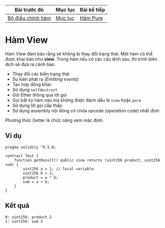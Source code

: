 |Bài trước đó|Mục lục|Bài kế tiếp|
|---|---|---|
|[Bộ điều chỉnh hàm](22_FunctionModifiers.md)|[Mục lục](README.md)|[Hàm Pure](24_PureFunctions.md)|

# Hàm View

Hàm View đảm bảo rằng sẽ không bị thay đổi trạng thái. Một hàm có thể được khai báo như **view**. Trong hàm nếu có các câu lệnh sau, thì trình biên dịch sẽ đưa ra cảnh báo.

* Thay đổi các biến trạng thái
* Sự kiện phát ra (*Emitting events*)
* Tạo hợp đồng khác
* Sử dụng `selfdestruct`
* Gửi Ether thông qua lời gọi
* Gọi bất kỳ hàm nào mà không được đánh dấu là `view` hoặc `pure`
* Sử dụng lời gọi cấp thấp
* Sử dụng assembly nội dòng có chứa opcode (*operation code*) nhất định

Phương thức Getter là chức năng xem mặc định.

## Ví dụ

```solidity
pragma solidity ^0.5.0;

contract Test {
    function getResult() public view returns (uint256 product, uint256 sum) {
        uint256 a = 1; // local variable
        uint256 b = 2;
        product = a * b;
        sum = a + b;
    }
}
```

## Kết quả

```
0: uint256: product 2
1: uint256: sum 3
```
